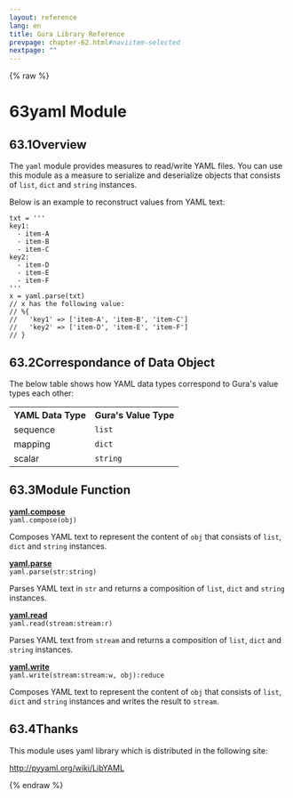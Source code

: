 ```yaml
---
layout: reference
lang: en
title: Gura Library Reference
prevpage: chapter-62.html#naviitem-selected
nextpage: ""
---
```

{% raw %}
<h1><span class="caption-index-1">63</span>yaml Module</h1>
<h2><span class="caption-index-2">63.1</span><a name="anchor-63-1"></a>Overview</h2>
<p>
The <code class="highlighter-rouge">yaml</code> module provides measures to read/write YAML files. You can use this module as a measure to serialize and deserialize objects that consists of <code class="highlighter-rouge">list</code>, <code class="highlighter-rouge">dict</code> and <code class="highlighter-rouge">string</code> instances.
</p>
<p>
Below is an example to reconstruct values from YAML text:
</p>
<pre class="highlight"><code>txt = '''
key1:
  - item-A
  - item-B
  - item-C
key2:
  - item-D
  - item-E
  - item-F
'''
x = yaml.parse(txt)
// x has the following value:
// %{
//   'key1' =&gt; ['item-A', 'item-B', 'item-C']
//   'key2' =&gt; ['item-D', 'item-E', 'item-F']
// }
</code></pre>
<h2><span class="caption-index-2">63.2</span><a name="anchor-63-2"></a>Correspondance of Data Object</h2>
<p>
The below table shows how YAML data types correspond to Gura's value types each other:
</p>
<p>
<table class="table">
<tr>
<th>
YAML Data Type</th>
<th>
Gura's Value Type</th>
</tr>

<tr>
<td>
sequence</td>
<td>
<code>list</code></td>
</tr>

<tr>
<td>
mapping</td>
<td>
<code>dict</code></td>
</tr>

<tr>
<td>
scalar</td>
<td>
<code>string</code></td>
</tr>

</table>

</p>
<h2><span class="caption-index-2">63.3</span><a name="anchor-63-3"></a>Module Function</h2>
<p>
<div><strong style="text-decoration:underline">yaml.compose</strong></div>
<div style="margin-bottom:1em"><code>yaml.compose(obj)</code></div>
Composes YAML text to represent the content of <code class="highlighter-rouge">obj</code> that consists of <code class="highlighter-rouge">list</code>, <code class="highlighter-rouge">dict</code> and <code class="highlighter-rouge">string</code> instances.
</p>
<p>
<div><strong style="text-decoration:underline">yaml.parse</strong></div>
<div style="margin-bottom:1em"><code>yaml.parse(str:string)</code></div>
Parses YAML text in <code class="highlighter-rouge">str</code> and returns a composition of <code class="highlighter-rouge">list</code>, <code class="highlighter-rouge">dict</code> and <code class="highlighter-rouge">string</code> instances.
</p>
<p>
<div><strong style="text-decoration:underline">yaml.read</strong></div>
<div style="margin-bottom:1em"><code>yaml.read(stream:stream:r)</code></div>
Parses YAML text from <code class="highlighter-rouge">stream</code> and returns a composition of <code class="highlighter-rouge">list</code>, <code class="highlighter-rouge">dict</code> and <code class="highlighter-rouge">string</code> instances.
</p>
<p>
<div><strong style="text-decoration:underline">yaml.write</strong></div>
<div style="margin-bottom:1em"><code>yaml.write(stream:stream:w, obj):reduce</code></div>
Composes YAML text to represent the content of <code class="highlighter-rouge">obj</code> that consists of <code class="highlighter-rouge">list</code>, <code class="highlighter-rouge">dict</code> and <code class="highlighter-rouge">string</code> instances and writes the result to <code class="highlighter-rouge">stream</code>.
</p>
<h2><span class="caption-index-2">63.4</span><a name="anchor-63-4"></a>Thanks</h2>
<p>
This module uses yaml library which is distributed in the following site:
</p>
<p>
<a href="http://pyyaml.org/wiki/LibYAML">http://pyyaml.org/wiki/LibYAML</a>
</p>
{% endraw %}
